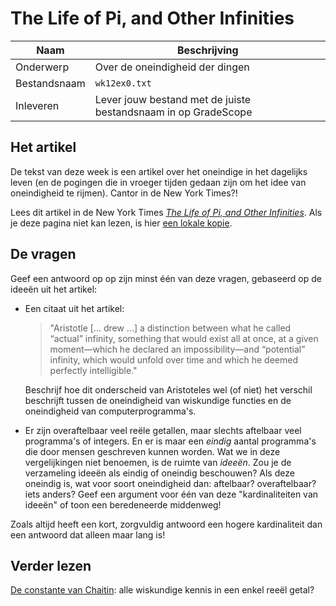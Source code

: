 # The Life of Pi, and Other Infinities

| Naam         | Beschrijving                                                   |
|--------------|----------------------------------------------------------------|
| Onderwerp    | Over de oneindigheid der dingen                                |
| Bestandsnaam | `wk12ex0.txt`                                                  |
| Inleveren    | Lever jouw bestand met de juiste bestandsnaam in op GradeScope |

## Het artikel

De tekst van deze week is een artikel over het oneindige in het dagelijks leven (en de pogingen die in vroeger tijden gedaan zijn om het idee van oneindigheid te rijmen). Cantor in de New York Times?!

Lees dit artikel in de New York Times [*The Life of Pi, and Other Infinities*](http://www.nytimes.com/2013/01/01/science/the-life-of-pi-and-other-infinities.html?emc=eta1&_r=0&pagewanted=print). Als je deze pagina niet kan lezen, is hier [een lokale kopie](https://github.com/misja/programmeren/raw/master/readings/assets/cantor_in_the_NYT.pdf).

## De vragen

Geef een antwoord op op zijn minst één van deze vragen, gebaseerd op de ideeën uit het artikel:

*   Een citaat uit het artikel:

    > "Aristotle \[... drew ...\] a distinction between what he called “actual” infinity, something that would exist all at once, at a given moment—which he declared an impossibility—and “potential” infinity, which would unfold over time and which he deemed perfectly intelligible."

    Beschrijf hoe dit onderscheid van Aristoteles wel (of niet) het verschil beschrijft tussen de oneindigheid van wiskundige functies en de oneindigheid van computerprogramma's.

*   Er zijn overaftelbaar veel reële getallen, maar slechts aftelbaar veel programma's of integers. En er is maar een *eindig* aantal programma's die door mensen geschreven kunnen worden. Wat we in deze vergelijkingen niet benoemen, is de ruimte van *ideeën*. Zou je de verzameling ideeën als eindig of oneindig beschouwen? Als deze oneindig is, wat voor soort oneindigheid dan: aftelbaar? overaftelbaar? iets anders? Geef een argument voor één van deze "kardinaliteiten van ideeën" of toon een beredeneerde middenweg!

Zoals altijd heeft een kort, zorgvuldig antwoord een hogere kardinaliteit dan een antwoord dat alleen maar lang is!

## Verder lezen

[De constante van Chaitin](http://en.wikipedia.org/wiki/Chaitin%27s_constant): alle wiskundige kennis in een enkel reeël getal?